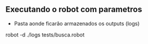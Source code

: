 ## Executando o robot com parametros

- Pasta aonde ficarão armazenados os outputs (logs)

robot -d ./logs tests/busca.robot